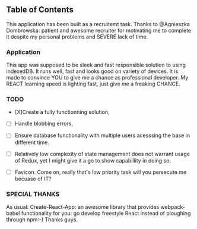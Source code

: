 ## Table of Contents

This application has been built as a recruitemt task. Thanks to @Agnieszka Dombrowska: patient and awesome recruiter for motivating me to complete it despite my personal problems and SEVERE lack of time.

### Application

This app was supposed to be sleek and fast responsible solution to using indexedDB. It runs well, fast and looks good on variety of devices.
It is made to convince YOU to give me a chance as professional developer. My REACT learning speed is lighting fast, just give me a freaking CHANCE.

### TODO
 - [X]Create a fully functionning solution,
 - [ ] Handle blobbing errors,
 - [ ] Ensure database functionality with multiple users acesssing the base in different time.
 - [ ] Relatively low complexity of state management does not warrant usage of Redux, yet I might give it a go to show capabillity in doing so.
 - [ ] Favicon. Come on, really  that's low priority task will you persecute me becuase of IT?


### SPECIAL THANKS

As usual: Create-React-App: an awesome library that provides webpack-babel functionality for you: go develop freestyle React instead of ploughing through npm:-)
Thanks guys.